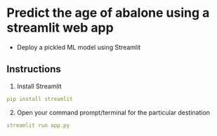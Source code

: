 # Predict the age of abalone using a streamlit web app
- Deploy a pickled ML model using Streamlit

## Instructions 
1. Install Streamlit
```yaml
pip install streamlit
```

2. Open your command prompt/terminal for the particular destination
```yaml
streamlit run app.py
```
